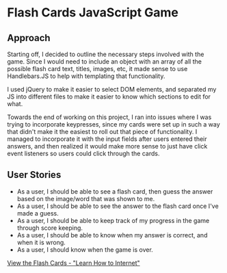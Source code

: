 # Flash Cards JavaScript Game

## Approach
Starting off, I decided to outline the necessary steps involved with the game. Since I would need to include an object with an array of all the possible flash card text, titles, images, etc, it made sense to use Handlebars.JS to help with templating that functionality.

I used jQuery to make it easier to select DOM elements, and separated my JS into different files to make it easier to know which sections to edit for what.

Towards the end of working on this project, I ran into issues where I was trying to incorporate keypresses, since my cards were set up in such a way that didn't make it the easiest to roll out that piece of functionality. I managed to incorporate it with the input fields after users entered their answers, and then realized it would make more sense to just have click event listeners so users could click through the cards.

## User Stories
* As a user, I should be able to see a flash card, then guess the answer based on the image/word that was shown to me.
* As a user, I should be able to see the answer to the flash card once I've made a guess.
* As a user, I should be able to keep track of my progress in the game through score keeping.
* As a user, I should be able to know when my answer is correct, and when it is wrong.
* As a user, I should know when the game is over.

<a href="https://megancoyle.github.io/flash-cards/">View the Flash Cards - "Learn How to Internet"</a>
